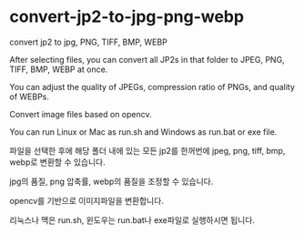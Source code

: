 # convert-jp2-to-jpg-png-webp
convert jp2 to jpg, PNG, TIFF, BMP, WEBP

After selecting files, you can convert all JP2s in that folder to JPEG, PNG, TIFF, BMP, WEBP at once.

You can adjust the quality of JPEGs, compression ratio of PNGs, and quality of WEBPs.

Convert image files based on opencv.

You can run Linux or Mac as run.sh and Windows as run.bat or exe file.





파일을 선택한 후에 해당 폴더 내에 있는 모든 jp2를 한꺼번에 jpeg, png, tiff, bmp, webp로 변환할 수 있습니다.

jpg의 품질, png 압축률, webp의 품질을 조정할 수 있습니다.

opencv를 기반으로 이미지파일을 변환합니다.

리눅스나 맥은 run.sh, 윈도우는 run.bat나 exe파일로 실행하시면 됩니다.


